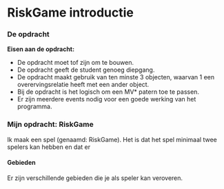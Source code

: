 RiskGame introductie
======================

### De opdracht
**Eisen aan de opdracht:**
- De opdracht moet tof zijn om te bouwen.	
- De opdracht geeft de student genoeg diepgang.	
- De opdracht maakt gebruik van ten minste 3 objecten, waarvan 1 een overervingsrelatie heeft met een ander object.	
- Bij de opdracht is het logisch om een MV* patern toe te passen.	
- Er zijn meerdere events nodig voor een goede werking van het programma.

### Mijn opdracht: RiskGame

Ik maak een spel (genaamd: RiskGame). 
Het is dat het spel minimaal twee spelers kan hebben en dat er 


#### Gebieden

Er zijn verschillende gebieden die je als speler kan veroveren.